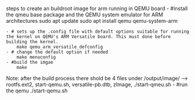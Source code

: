steps to create an buildroot image for arm running in QEMU board
    - #install the qmeu base package and the QEMU system emulator for ARM architectures
        sudo apt update
        sudo apt install qemu qemu-system-arm

    - # sets up the .config file with default options suitable for running the kernel on QEMU's ARM Versatile board. This must done before building the kernel.
        make qemu_arm_versatile_defconfig
    - # change the default option if needed
        make menuconfig    
    - #build the imgae
        make

Note: after the build process there shold be 4 files under /output/image/  --> rootfs.ext2, start-qemu.sh, versatile-pb.dtb, zImage, ./start-qmeu.sh
    - #run the qemu
        ./start-qemu.sh